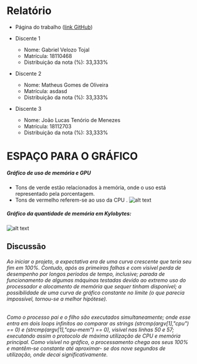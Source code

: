 
# Relatório
* Página do trabalho ([link GitHub](TODO))
* Discente 1
   * Nome: Gabriel Velozo Tojal
   * Matrícula: 18110468
   * Distribuição da nota (%): 33,333%

* Discente 2
   * Nome: Matheus Gomes de Oliveira
   * Matrícula: asdasd
   * Distribuição da nota (%): 33,333%

* Discente 3
    * Nome:  João Lucas Tenório de Menezes
    * Matrícula: 18112703
    * Distribuição da nota (%): 33,333%

# ESPAÇO PARA O GRÁFICO 
##### Gráfico de uso de memória e GPU
* Tons de verde estão relacionados à memória, onde o uso está representado pela porcentagem.
* Tons de vermelho referem-se ao uso da CPU .
![alt text](https://cdn.discordapp.com/attachments/483406101987983371/497595979155898380/unknown.png "Logo Title Text 1")

##### Gráfico da quantidade de memória em Kylobytes: 
![alt text][logo]

[logo]: https://cdn.discordapp.com/attachments/483406101987983371/497597363553173533/dasd.png "Logo Title Text 2"


## Discussão
######   Ao iniciar o projeto, a expectativa era de uma curva crescente que teria seu fim em 100%. Contudo, após as primeiras falhas e com visível perda de desempenho por longos períodos de tempo, inclusive; parada de funcionamento de algumas máquinas testadas devido ao extremo uso do processador e alocamento de memória que sequer tinham disponível; a possibilidade de uma curva de gráfico constante no limite (o que parecia impossível, tornou-se a melhor hipótese).
###### Como o processo pai e o filho são executados simultaneamente; onde esse entra em dois loops infinitos ao comparar as strings *(strcmp(argv[1],"cpu") == 0)* e *(strcmp(argv[1],"cpu-mem") == 0)*, visível nas linhas 50 e 57; executando assim o protocolo de máxima utilização de CPU e memória principal. Como visível no gráfico, o processamento chega aos seus 100% e mantêm-se constante até aproximar- se dos nove segundos de utilização, onde decai significativamente.
